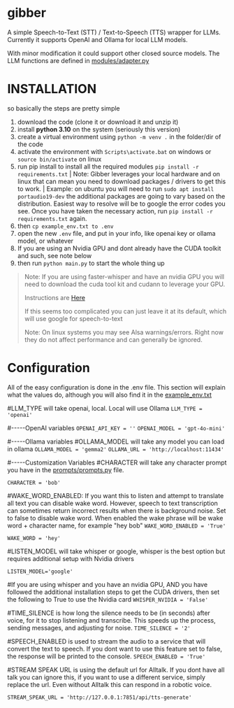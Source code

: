 # gibber

A simple Speech-to-Text (STT) / Text-to-Speech (TTS) wrapper for LLMs.
Currently it supports OpenAI and Ollama for local LLM models.

With minor modification it could support other closed source models. The LLM functions are defined in [modules/adapter.py](modules/adapter.py) 

# INSTALLATION

so basically the steps are pretty simple

1. download the code (clone it or download it and unzip it)
2. install **python 3.10** on the system (seriously this version)
3. create a virtual environment using `python -m venv .` in the folder/dir of the code
4. activate the environment with `Scripts\activate.bat` on windows or `source bin/activate` on linux
5. run pip install to install all the required modules `pip install -r requirements.txt`
   | Note: Gibber leverages your local hardware and on linux that can mean you need to download packages / drivers to get this to work.
   | Example: on ubuntu you will need to run `sudo apt install portaudio19-dev` the additional packages are going to vary based on the distribution. Easiest way to resolve will be to google the error codes you see. Once you have taken the necessary action, run `pip install -r requirements.txt` again.
6. then `cp example_env.txt to .env`
7. open the new `.env` file, and put in your info, like openai key or ollama model, or whatever
8. If you are using an Nvidia GPU and dont already have the CUDA toolkit and such, see note below
9. then run `python main.py` to start the whole thing up

> Note: If you are using faster-whisper and have an nvidia GPU you will need to download the cuda tool kit and cudann to leverage your GPU.
>
> Instructions are [Here](docs/cuda.md)
>
> If this seems too complicated you can just leave it at its default, which will use google for speech-to-text
>
> Note: On linux systems you may see Alsa warnings/errors. Right now they do not affect performance and can generally be ignored.

# Configuration

All of the easy configuration is done in the .env file. This section will explain what the values do, although you will also find it in the [example_env.txt](example_env.txt)

#LLM_TYPE will take openai, local. Local will use Ollama
`LLM_TYPE = 'openai'`

#-----OpenAI variables
`OPENAI_API_KEY = ''`
`OPENAI_MODEL = 'gpt-4o-mini'`

#-----Ollama variables
#OLLAMA_MODEL will take any model you can load in ollama
`OLLAMA_MODEL = 'gemma2'`
`OLLAMA_URL = 'http://localhost:11434'`

#-----Customization Variables
#CHARACTER will take any character prompt you have in the [prompts/prompts.py](prompts/prompts.py) file.

`CHARACTER = 'bob'`

#WAKE_WORD_ENABLED: If you want this to listen and attempt to translate all text you can disable wake word. However, speech to text transcription can sometimes return incorrect results when there is background noise. Set to false to disable wake word. When enabled the wake phrase will be wake word + character name, for example "hey bob"
`WAKE_WORD_ENABLED = 'True'`

`WAKE_WORD = 'hey'`

#LISTEN_MODEL will take whisper or google, whisper is the best option but requires additional setup with Nvidia drivers

`LISTEN_MODEL='google'`

#If you are using whisper and you have an nvidia GPU, AND you have followed the additional installation steps to get the CUDA drivers, then set the following to True to use the Nvidia card
`WHISPER_NVIDIA = 'False'`

#TIME_SILENCE is how long the silence needs to be (in seconds) after voice, for it to stop listening and transcribe. This speeds up the process, sending messages, and adjusting for noise.
`TIME_SILENCE = '2'`

#SPEECH_ENABLED is used to stream the audio to a service that will convert the text to speech. If you dont want to use this feature set to false, the response will be printed to the console.
`SPEECH_ENABLED = 'True'`

#STREAM SPEAK URL is using the default url for Alltalk. If you dont have all talk you can ignore this, if you want to use a different service, simply replace the url. Even without Alltalk this can respond in a robotic voice.

`STREAM_SPEAK_URL = 'http://127.0.0.1:7851/api/tts-generate'`
